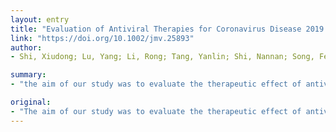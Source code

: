 ```yaml
---
layout: entry
title: "Evaluation of Antiviral Therapies for Coronavirus Disease 2019 (COVID-19) Pneumonia in Shanghai, China"
link: "https://doi.org/10.1002/jmv.25893"
author:
- Shi, Xiudong; Lu, Yang; Li, Rong; Tang, Yanlin; Shi, Nannan; Song, Fengxiang; Shan, Fei; Chen, Guochao; Song, Pengrui; Shi, Yuxin

summary:
- "the aim of our study was to evaluate the therapeutic effect of antiviral drugs on COVID-19 pneumonia. Patients enrolled and divided into 7 groups according to treatment option. Information including age, gender and duration from illness onset to admission, clinical manifestations and laboratory tests at discharge were also assessed. At discharge, 7/184 (4%) patients had a mild cough while their other symptoms had disappeared."

original:
- "The aim of our study was to evaluate the therapeutic effect of antiviral drugs on COVID-19 pneumonia. Patients confirmed with COVID-19 pneumonia were enrolled and divided into 7 groups according to the treatment option. Information including age, gender and duration from illness onset to admission, clinical manifestations and laboratory data at admission, and length of hospital stay were evaluated. The chest CT imaging obtained at admission and after a 5-d treatment cycle were assessed. The clinical symptoms and laboratory tests at discharge were also assessed. At admission, no significant differences were found among the groups, including duration from illness onset to admission, clinical symptoms and main laboratory results. No significant differences were found among the groups in terms of the proportion of patients with pneumonia resolution (P=0.151) after treatment or the length of hospital stay (P=0.116). At discharge, 7/184 (4%) patients had a mild cough while their other symptoms had disappeared, and the proportion of patients with abnormal liver function and with increased leucocytes, neutrophils or erythrocyte sedimentation rate among the 184 patients were close to those at admission. According to the results, the inclusion of antiviral drugs in therapeutic regimens based on symptomatic treatment had no significant additional impact on the improvement in COVID-19 patients. In addition, the results of chest CT imaging, clinical manifestations, and laboratory tests at discharge were not completely consistent. This article is protected by copyright. All rights reserved."
---
```


